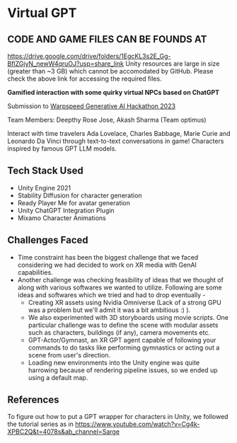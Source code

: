 # Virtual GPT

## CODE AND GAME FILES CAN BE FOUNDS AT 
https://drive.google.com/drive/folders/1EgcKL3s2E_Gg-BflZGjyN_newW4qruOJ?usp=share_link
Unity resources are large in size (greater than ~3 GB) which cannot be accomodated by GitHub. Please check the above link for accessing the required files.

**Gamified interaction with some quirky virtual NPCs based on ChatGPT** 

Submission to [Warpspeed Generative AI Hackathon 2023](https://warpspeed2023.devfolio.co/overview)

Team Members: Deepthy Rose Jose, Akash Sharma (Team optimus)

Interact with time travelers Ada Lovelace, Charles Babbage, Marie Curie and Leonardo Da Vinci through text-to-text conversations in game! 
Characters inspired by famous GPT LLM models.

## Tech Stack Used
- Unity Engine 2021
- Stability Diffusion for character generation 
- Ready Player Me for avatar generation
- Unity ChatGPT Integration Plugin
- Mixamo Character Animations

## Challenges Faced
- Time constraint has been the biggest challenge that we faced considering we had decided to work on XR media with GenAI capabilities.
- Another challenge was checking feasibility of ideas that we thought of along with various softwares we wanted to utilize. Following are some ideas and softwares which we tried and had to drop eventually -
  - Creating XR assets using Nvidia Omniverse (Lack of a strong GPU was a problem but we'll admit it was a bit ambitious :) ).
  - We also experimented with 3D storyboards using movie scripts. One particular challenge was to define the scene with modular assets such as characters, buildings (if any), camera movements etc. 
  - GPT-Actor/Gymnast, an XR GPT agent capable of following your commands to do tasks like performing gymnastics or acting out a scene from user's direction.
  - Loading new environments into the Unity engine was quite harrowing because of rendering pipeline issues, so we ended up using a default map. 

## References

To figure out how to put a GPT wrapper for characters in Unity, we followed the tutorial series as in https://www.youtube.com/watch?v=Cg4k-XPBC2Q&t=4078s&ab_channel=Sarge 
